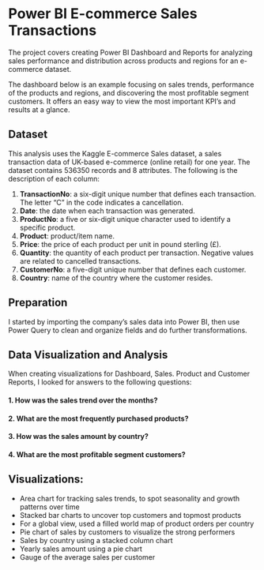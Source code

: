 # Power BI E-commerce Sales Transactions 
The project covers creating Power BI Dashboard and Reports for analyzing sales performance and distribution across products and regions for an e-commerce dataset. 

The dashboard below is an example focusing on sales trends, performance of the products and regions,  and discovering the most profitable segment customers. It offers an easy way to view the most important KPI’s and results at a glance.

## Dataset
This analysis uses the Kaggle E-commerce Sales dataset, a sales transaction data of UK-based e-commerce (online retail) for one year. The dataset contains 536350 records and 8 attributes. The following is the description of each column:

1.	**TransactionNo**: a six-digit unique number that defines each transaction. The letter “C” in the code indicates a cancellation.
2.	**Date**: the date when each transaction was generated.
3.	**ProductNo**: a five or six-digit unique character used to identify a specific product.
4.	**Product**: product/item name.
5.	**Price**: the price of each product per unit in pound sterling (£).
6.	**Quantity**: the quantity of each product per transaction. Negative values are related to cancelled transactions.
7.	**CustomerNo**: a five-digit unique number that defines each customer.
8.	**Country**: name of the country where the customer resides.

## Preparation
I started by importing the company’s sales data into Power BI, then use Power Query to clean and organize fields and do further transformations.

## Data Visualization and Analysis
When creating visualizations for Dashboard, Sales. Product and Customer Reports, I looked for answers to the following questions:

#### 1. How was the sales trend over the months?
#### 2. What are the most frequently purchased products?
#### 3. How was the sales amount by country?
#### 4. What are the most profitable segment customers?

## Visualizations:
-	Area chart for tracking sales trends, to spot seasonality and growth patterns over time
-	Stacked bar charts to uncover top customers and topmost products
-	For a global view, used a filled world map of product orders per country
-	Pie chart of sales by customers to visualize the strong performers
-	Sales by country  using a stacked column chart
-	Yearly sales amount using a pie chart
-	Gauge of the average sales per customer
